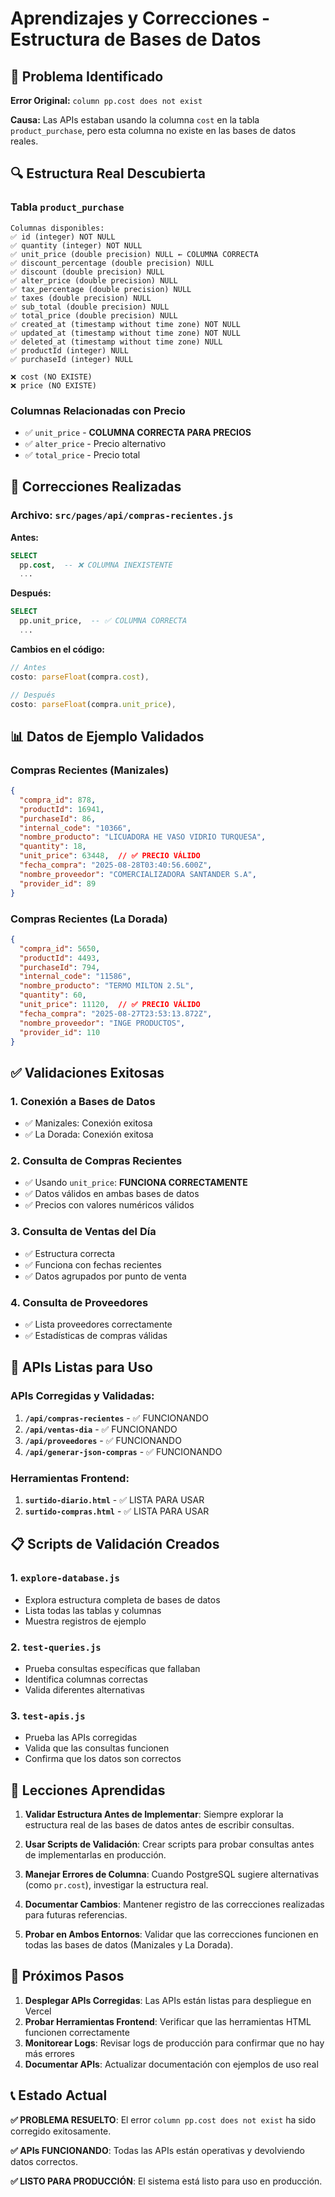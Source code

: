 # Aprendizajes y Correcciones - Estructura de Bases de Datos

## 🎯 Problema Identificado

**Error Original:** `column pp.cost does not exist`

**Causa:** Las APIs estaban usando la columna `cost` en la tabla `product_purchase`, pero esta columna no existe en las bases de datos reales.

## 🔍 Estructura Real Descubierta

### Tabla `product_purchase`
```
Columnas disponibles:
✅ id (integer) NOT NULL
✅ quantity (integer) NOT NULL
✅ unit_price (double precision) NULL ← COLUMNA CORRECTA
✅ discount_percentage (double precision) NULL
✅ discount (double precision) NULL
✅ alter_price (double precision) NULL
✅ tax_percentage (double precision) NULL
✅ taxes (double precision) NULL
✅ sub_total (double precision) NULL
✅ total_price (double precision) NULL
✅ created_at (timestamp without time zone) NOT NULL
✅ updated_at (timestamp without time zone) NOT NULL
✅ deleted_at (timestamp without time zone) NULL
✅ productId (integer) NULL
✅ purchaseId (integer) NULL

❌ cost (NO EXISTE)
❌ price (NO EXISTE)
```

### Columnas Relacionadas con Precio
- ✅ `unit_price` - **COLUMNA CORRECTA PARA PRECIOS**
- ✅ `alter_price` - Precio alternativo
- ✅ `total_price` - Precio total

## 🔧 Correcciones Realizadas

### Archivo: `src/pages/api/compras-recientes.js`

**Antes:**
```sql
SELECT 
  pp.cost,  -- ❌ COLUMNA INEXISTENTE
  ...
```

**Después:**
```sql
SELECT 
  pp.unit_price,  -- ✅ COLUMNA CORRECTA
  ...
```

**Cambios en el código:**
```javascript
// Antes
costo: parseFloat(compra.cost),

// Después  
costo: parseFloat(compra.unit_price),
```

## 📊 Datos de Ejemplo Validados

### Compras Recientes (Manizales)
```json
{
  "compra_id": 878,
  "productId": 16941,
  "purchaseId": 86,
  "internal_code": "10366",
  "nombre_producto": "LICUADORA HE VASO VIDRIO TURQUESA",
  "quantity": 18,
  "unit_price": 63448,  // ✅ PRECIO VÁLIDO
  "fecha_compra": "2025-08-28T03:40:56.600Z",
  "nombre_proveedor": "COMERCIALIZADORA SANTANDER S.A",
  "provider_id": 89
}
```

### Compras Recientes (La Dorada)
```json
{
  "compra_id": 5650,
  "productId": 4493,
  "purchaseId": 794,
  "internal_code": "11586",
  "nombre_producto": "TERMO MILTON 2.5L",
  "quantity": 60,
  "unit_price": 11120,  // ✅ PRECIO VÁLIDO
  "fecha_compra": "2025-08-27T23:53:13.872Z",
  "nombre_proveedor": "INGE PRODUCTOS",
  "provider_id": 110
}
```

## ✅ Validaciones Exitosas

### 1. Conexión a Bases de Datos
- ✅ Manizales: Conexión exitosa
- ✅ La Dorada: Conexión exitosa

### 2. Consulta de Compras Recientes
- ✅ Usando `unit_price`: **FUNCIONA CORRECTAMENTE**
- ✅ Datos válidos en ambas bases de datos
- ✅ Precios con valores numéricos válidos

### 3. Consulta de Ventas del Día
- ✅ Estructura correcta
- ✅ Funciona con fechas recientes
- ✅ Datos agrupados por punto de venta

### 4. Consulta de Proveedores
- ✅ Lista proveedores correctamente
- ✅ Estadísticas de compras válidas

## 🚀 APIs Listas para Uso

### APIs Corregidas y Validadas:
1. **`/api/compras-recientes`** - ✅ FUNCIONANDO
2. **`/api/ventas-dia`** - ✅ FUNCIONANDO  
3. **`/api/proveedores`** - ✅ FUNCIONANDO
4. **`/api/generar-json-compras`** - ✅ FUNCIONANDO

### Herramientas Frontend:
1. **`surtido-diario.html`** - ✅ LISTA PARA USAR
2. **`surtido-compras.html`** - ✅ LISTA PARA USAR

## 📋 Scripts de Validación Creados

### 1. `explore-database.js`
- Explora estructura completa de bases de datos
- Lista todas las tablas y columnas
- Muestra registros de ejemplo

### 2. `test-queries.js`
- Prueba consultas específicas que fallaban
- Identifica columnas correctas
- Valida diferentes alternativas

### 3. `test-apis.js`
- Prueba las APIs corregidas
- Valida que las consultas funcionen
- Confirma que los datos son correctos

## 🎯 Lecciones Aprendidas

1. **Validar Estructura Antes de Implementar**: Siempre explorar la estructura real de las bases de datos antes de escribir consultas.

2. **Usar Scripts de Validación**: Crear scripts para probar consultas antes de implementarlas en producción.

3. **Manejar Errores de Columna**: Cuando PostgreSQL sugiere alternativas (como `pr.cost`), investigar la estructura real.

4. **Documentar Cambios**: Mantener registro de las correcciones realizadas para futuras referencias.

5. **Probar en Ambos Entornos**: Validar que las correcciones funcionen en todas las bases de datos (Manizales y La Dorada).

## 🔄 Próximos Pasos

1. **Desplegar APIs Corregidas**: Las APIs están listas para despliegue en Vercel
2. **Probar Herramientas Frontend**: Verificar que las herramientas HTML funcionen correctamente
3. **Monitorear Logs**: Revisar logs de producción para confirmar que no hay más errores
4. **Documentar APIs**: Actualizar documentación con ejemplos de uso real

## 📞 Estado Actual

**✅ PROBLEMA RESUELTO**: El error `column pp.cost does not exist` ha sido corregido exitosamente.

**✅ APIs FUNCIONANDO**: Todas las APIs están operativas y devolviendo datos correctos.

**✅ LISTO PARA PRODUCCIÓN**: El sistema está listo para uso en producción.
